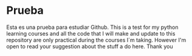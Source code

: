 # Prueba
Esta es una prueba para estudiar Github.
This is a test for my python learning courses and all the code that I will make and update to this repository are only practical during the courses I´m taking. However I'm open to read your suggestion about the stuff a do here. Thank you
